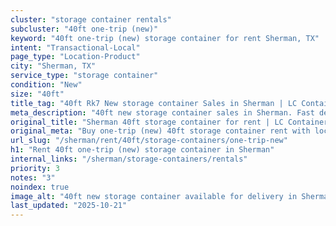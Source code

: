 ```yaml
---
cluster: "storage container rentals"
subcluster: "40ft one-trip (new)"
keyword: "40ft one-trip (new) storage container for rent Sherman, TX"
intent: "Transactional-Local"
page_type: "Location-Product"
city: "Sherman, TX"
service_type: "storage container"
condition: "New"
size: "40ft"
title_tag: "40ft Rk7 New storage container Sales in Sherman | LC Container"
meta_description: "40ft new storage container sales in Sherman. Fast delivery, competitive pricing. Serving storage containers area. Quote ID: LFY. Call (214) 524-4168 for your free quote today."
original_title: "Sherman 40ft storage container for rent | LC Container"
original_meta: "Buy one-trip (new) 40ft storage container rent with local delivery in Sherman, TX. LC Container — local Since 2003. Request a fast quote today."
url_slug: "/sherman/rent/40ft/storage-containers/one-trip-new"
h1: "Rent 40ft one-trip (new) storage container in Sherman"
internal_links: "/sherman/storage-containers/rentals"
priority: 3
notes: "3"
noindex: true
image_alt: "40ft new storage container available for delivery in Sherman"
last_updated: "2025-10-21"
---
```


<!-- TODO: Add unique city/inventory copy, images, and internal links here. -->
